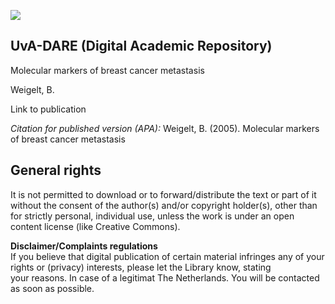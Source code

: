 ![](_page_0_Picture_0.jpeg)

## **UvA-DARE (Digital Academic Repository)**

Molecular markers of breast cancer metastasis

Weigelt, B.

Link to publication

*Citation for published version (APA):* Weigelt, B. (2005). Molecular markers of breast cancer metastasis

## **General rights**

It is not permitted to download or to forward/distribute the text or part of it without the consent of the author(s) and/or copyright holder(s), other than for strictly personal, individual use, unless the work is under an open content license (like Creative Commons).

**Disclaimer/Complaints regulations**<br>If you believe that digital publication of certain material infringes any of your rights or (privacy) interests, please let the Library know, stating<br>your reasons. In case of a legitimat The Netherlands. You will be contacted as soon as possible.